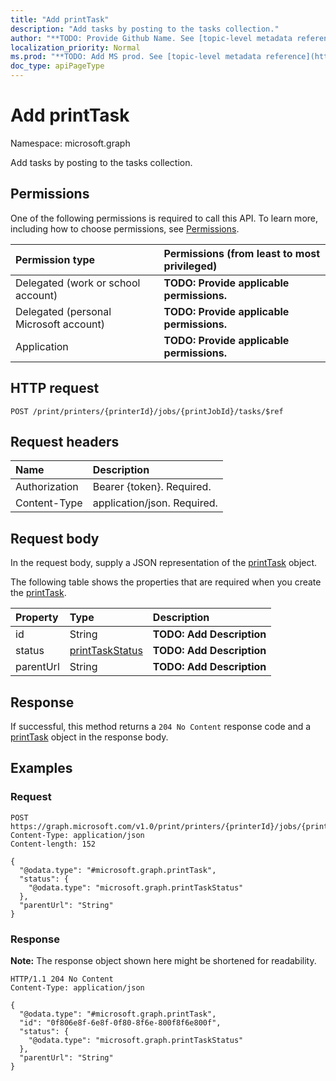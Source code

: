 ```yaml
---
title: "Add printTask"
description: "Add tasks by posting to the tasks collection."
author: "**TODO: Provide Github Name. See [topic-level metadata reference](https://msgo.azurewebsites.net/add/document/guidelines/metadata.html#topic-level-metadata)**"
localization_priority: Normal
ms.prod: "**TODO: Add MS prod. See [topic-level metadata reference](https://msgo.azurewebsites.net/add/document/guidelines/metadata.html#topic-level-metadata)**"
doc_type: apiPageType
---
```


# Add printTask
Namespace: microsoft.graph

Add tasks by posting to the tasks collection.

## Permissions
One of the following permissions is required to call this API. To learn more, including how to choose permissions, see [Permissions](/graph/permissions-reference).

|Permission type|Permissions (from least to most privileged)|
|:---|:---|
|Delegated (work or school account)|**TODO: Provide applicable permissions.**|
|Delegated (personal Microsoft account)|**TODO: Provide applicable permissions.**|
|Application|**TODO: Provide applicable permissions.**|

## HTTP request

<!-- {
  "blockType": "ignored"
}
-->
``` http
POST /print/printers/{printerId}/jobs/{printJobId}/tasks/$ref
```

## Request headers
|Name|Description|
|:---|:---|
|Authorization|Bearer {token}. Required.|
|Content-Type|application/json. Required.|

## Request body
In the request body, supply a JSON representation of the [printTask](../resources/printtask.md) object.

The following table shows the properties that are required when you create the [printTask](../resources/printtask.md).

|Property|Type|Description|
|:---|:---|:---|
|id|String|**TODO: Add Description**|
|status|[printTaskStatus](../resources/printtaskstatus.md)|**TODO: Add Description**|
|parentUrl|String|**TODO: Add Description**|



## Response

If successful, this method returns a `204 No Content` response code and a [printTask](../resources/printtask.md) object in the response body.

## Examples

### Request
<!-- {
  "blockType": "request",
  "name": "create_printtask_from_"
}
-->
``` http
POST https://graph.microsoft.com/v1.0/print/printers/{printerId}/jobs/{printJobId}/tasks/$ref
Content-Type: application/json
Content-length: 152

{
  "@odata.type": "#microsoft.graph.printTask",
  "status": {
    "@odata.type": "microsoft.graph.printTaskStatus"
  },
  "parentUrl": "String"
}
```


### Response
**Note:** The response object shown here might be shortened for readability.
<!-- {
  "blockType": "response",
  "truncated": true,
  "@odata.type": "microsoft.graph.printTask"
}
-->
``` http
HTTP/1.1 204 No Content
Content-Type: application/json

{
  "@odata.type": "#microsoft.graph.printTask",
  "id": "0f806e8f-6e8f-0f80-8f6e-800f8f6e800f",
  "status": {
    "@odata.type": "microsoft.graph.printTaskStatus"
  },
  "parentUrl": "String"
}
```

